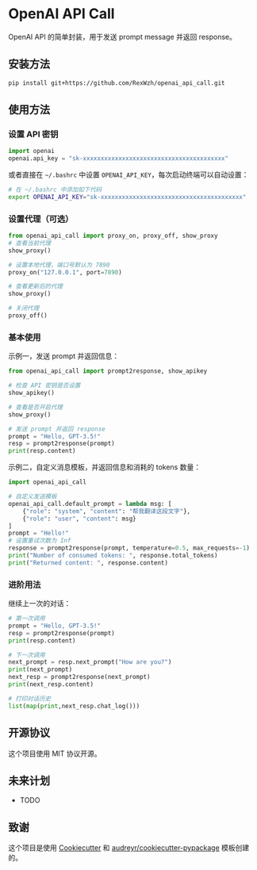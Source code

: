 # OpenAI API Call

OpenAI API 的简单封装，用于发送 prompt message 并返回 response。

## 安装方法

```bash
pip install git+https://github.com/RexWzh/openai_api_call.git
```

## 使用方法

### 设置 API 密钥

```py
import openai
openai.api_key = "sk-xxxxxxxxxxxxxxxxxxxxxxxxxxxxxxxxxxxxxxxx"
```

或者直接在 `~/.bashrc` 中设置 `OPENAI_API_KEY`，每次启动终端可以自动设置：

```bash
# 在 ~/.bashrc 中添加如下代码
export OPENAI_API_KEY="sk-xxxxxxxxxxxxxxxxxxxxxxxxxxxxxxxxxxxxxxxx"
```

### 设置代理（可选）

```py
from openai_api_call import proxy_on, proxy_off, show_proxy
# 查看当前代理
show_proxy()

# 设置本地代理，端口号默认为 7890
proxy_on("127.0.0.1", port=7890)

# 查看更新后的代理
show_proxy()

# 关闭代理
proxy_off() 
```

### 基本使用

示例一，发送 prompt 并返回信息：
```python
from openai_api_call import prompt2response, show_apikey

# 检查 API 密钥是否设置
show_apikey()

# 查看是否开启代理
show_proxy()

# 发送 prompt 并返回 response
prompt = "Hello, GPT-3.5!"
resp = prompt2response(prompt)
print(resp.content)
```


示例二，自定义消息模板，并返回信息和消耗的 tokens 数量：

```python
import openai_api_call

# 自定义发送模板
openai_api_call.default_prompt = lambda msg: [
    {"role": "system", "content": "帮我翻译这段文字"},
    {"role": "user", "content": msg}
]
prompt = "Hello!"
# 设置重试次数为 Inf
response = prompt2response(prompt, temperature=0.5, max_requests=-1)
print("Number of consumed tokens: ", response.total_tokens)
print("Returned content: ", response.content)
```

### 进阶用法
继续上一次的对话：

```python
# 第一次调用
prompt = "Hello, GPT-3.5!"
resp = prompt2response(prompt)
print(resp.content)

# 下一次调用
next_prompt = resp.next_prompt("How are you?")
print(next_prompt)
next_resp = prompt2response(next_prompt)
print(next_resp.content)

# 打印对话历史
list(map(print,next_resp.chat_log()))
```

## 开源协议

这个项目使用 MIT 协议开源。

## 未来计划

* TODO

## 致谢

这个项目是使用 [Cookiecutter](https://github.com/audreyr/cookiecutter) 和 [audreyr/cookiecutter-pypackage](https://github.com/audreyr/cookiecutter-pypackage) 模板创建的。
